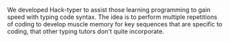 We developed Hack-typer to assist those learning programming to gain speed with typing code syntax. The idea is to perform multiple repetitions of coding to develop muscle memory for key sequences that are specific to coding, that other typing tutors don't quite incorporate.
